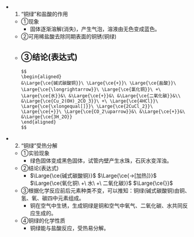 -
  1. “铜绿”和盐酸的作用
	- ①现象
		- 固体逐渐溶解(消失)，产生气泡，溶液由无色变成蓝色。
	- ②可用稀盐酸去除同期表面的铜锈(铜绿)
	- ③结论(表达式)
		-
		  $$
		  \begin{aligned}
		  &\Large{\ce{碱式碳酸铜}}\ \Large{\ce{+}}\ \Large{\ce{盐酸}}\ \Large{\ce{\longrightarrow}}\ \Large{\ce{氯化铜}}\ +\ \Large{\ce{水}}&\ &\Large{\ce{+}}&\ &\Large{\ce{二氧化碳}}&\\
		  &\Large{\ce{Cu_2(OH)_2CO_3}}\ +\ \Large{\ce{4HCl}}\ \Large{\ce{\xlongequal[]}}\ \Large{\ce{2CuCl_2}}\ \Large{\ce{+}}\ \Large{\ce{CO_2\uparrow}}&\ &\Large{\ce{+}}&\ &\Large{\ce{3H_2O}}
		  \end{aligned}
		  $$
-
  2. “铜绿”受热分解
	- ①实验现象
		- 绿色固体变成黑色固体，试管内壁产生水珠，石灰水变浑浊。
	- ②结论(表达式)
		- $\Large{\ce{碱式碳酸铜}}$ $\Large{\ce{->[加热]}}$ $\Large{\ce{氧化铜\ +\ 水\ +\ 二氧化碳}}$
		  $\Large{\ce{}}$
	- ③根据化学反应前后元素种类不变，可以推知：铜绿(碱式碳酸铜)由铜、氢、氧、碳四中元素组成。
		- 铜在空气中生锈，生成铜绿是铜和空气中氧气、二氧化碳、水共同反应生成的。
	- ④铜绿的化学性质
		- 铜绿能与盐酸反应，受热易分解。